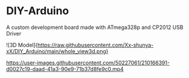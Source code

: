 # DIY-Arduino
 A custom development board made with ATmega328p and CP2012 USB Driver

![3D Model]{https://raw.githubusercontent.com/Xx-shunya-xX/DIY_Arduino/main/whole_view3d.png}

https://user-images.githubusercontent.com/50227061/210166391-d0027c19-daad-41a3-90e9-71b37d8fe9c0.mp4

